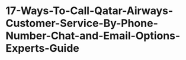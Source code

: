 # 17-Ways-To-Call-Qatar-Airways-Customer-Service-By-Phone-Number-Chat-and-Email-Options-Experts-Guide